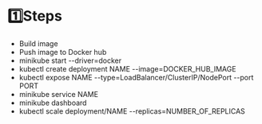 # 1️⃣Steps
- Build image
- Push image to Docker hub
- minikube start --driver=docker
- kubectl create deployment NAME --image=DOCKER_HUB_IMAGE
- kubectl expose NAME --type=LoadBalancer/ClusterIP/NodePort --port PORT
- minikube service NAME
- minikube dashboard
- kubectl scale deployment/NAME --replicas=NUMBER_OF_REPLICAS